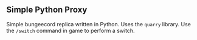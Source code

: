 ## Simple Python Proxy

Simple bungeecord replica written in Python. Uses the `quarry` library. Use the `/switch` command in game to perform a switch.